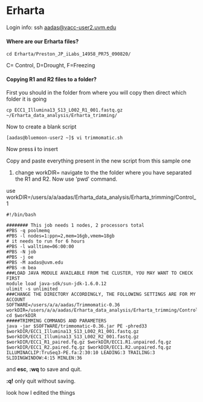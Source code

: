 # Erharta

Login info: ssh aadas@vacc-user2.uvm.edu

#### Where are our Erharta files?

```
cd Erharta/Preston_JP_iLabs_14958_PR75_090820/
```
C= Control, D=Drought, F=Freezing

#### Copying R1 and R2 files to a folder?

First you should in the folder from where you will copy then direct which folder it is going

```
cp ECC1_Illumina13_S13_L002_R1_001.fastq.gz ~/Erharta_data_analysis/Erharta_trimming/
```
 Now to create a blank script

```
[aadas@bluemoon-user2 ~]$ vi trimmomatic.sh
```

Now press **i** to insert 

Copy and paste everything present in the new script from this sample one

1) change workDIR= navigate to the the folder where you have separated the R1 and R2. Now use 'pwd' command.

use workDIR=/users/a/a/aadas/Erharta_data_analysis/Erharta_trimming/Control_1


```
#!/bin/bash

######## This job needs 1 nodes, 2 processors total
#PBS -q poolmemq
#PBS -l nodes=1:ppn=2,mem=16gb,vmem=18gb
# it needs to run for 6 hours
#PBS -l walltime=06:00:00
#PBS -N job
#PBS -j oe
#PBS -M aadas@uvm.edu
#PBS -m bea
###LOAD JAVA MODULE AVAILABLE FROM THE CLUSTER, YOU MAY WANT TO CHECK FIRST
module load java-sdk/sun-jdk-1.6.0.12
ulimit -s unlimited
###CHANGE THE DIRECTORY ACCORDINGLY, THE FOLLOWING SETTINGS ARE FOR MY ACCOUNT
SOFTWARE=/users/a/a/aadas/Trimmomatic-0.36
workDIR=/users/a/a/aadas/Erharta_data_analysis/Erharta_trimming/Control_1
cd $workDIR
#####TRIMMING COMMANDS AND PARAMETERS
java -jar $SOFTWARE/trimmomatic-0.36.jar PE -phred33 $workDIR/ECC1_Illumina13_S13_L002_R1_001.fastq.gz $workDIR/ECC1_Illumina13_S13_L002_R2_001.fastq.gz $workDIR/ECC1_R1_paired.fq.gz $workDIR/ECC1.R1.unpaired.fq.gz $workDIR/ECC1_R2.paired.fq.gz $workDIR/ECC1.R2.unpaired.fq.gz ILLUMINACLIP:TruSeq3-PE.fa:2:30:10 LEADING:3 TRAILING:3 SLIDINGWINDOW:4:15 MINLEN:36
```

and **esc**, **:wq** to save and quit. 

**:q!** only quit without saving.

look how I edited the things
